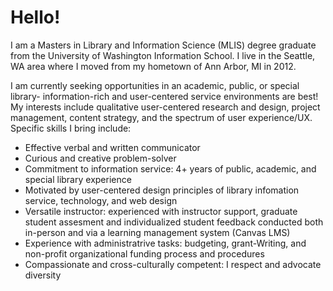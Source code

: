 <h1>Hello!</h1>

<p class="lead">I am a Masters in Library and Information Science (MLIS) degree graduate from the University of Washington Information School. I live in the Seattle, WA area where I moved from my hometown of Ann Arbor, MI in 2012.</p>

<p>I am currently seeking opportunities in an academic, public, or special library- information-rich and user-centered service environments are best! My interests include qualitative user-centered research and design, project management, content strategy, and the spectrum of user experience/UX. Specific skills I bring include:</p>

<ul>
<li>Effective verbal and written communicator</li>
<li>Curious and creative problem-solver</li>
<li>Commitment to information service: 4+ years of public, academic, and special library experience</li>
<li>Motivated by user-centered design principles of library infomation service, technology, and web design</li>
<li>Versatile instructor: experienced with instructor support, graduate student assesment and individualized student feedback conducted both in-person and via a learning management system (Canvas LMS)</li>
<li>Experience with administratrive tasks: budgeting, grant-Writing, and non-profit organizational funding process and procedures</li>
<li>Compassionate and cross-culturally competent: I respect and advocate diversity</li>
</ul>
